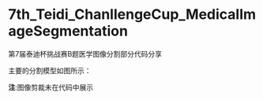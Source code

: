 # 7th_Teidi_ChanllengeCup_MedicalImageSegmentation
第7届泰迪杯挑战赛B题医学图像分割部分代码分享

主要的分割模型如图所示：

**注**:图像剪裁未在代码中展示
